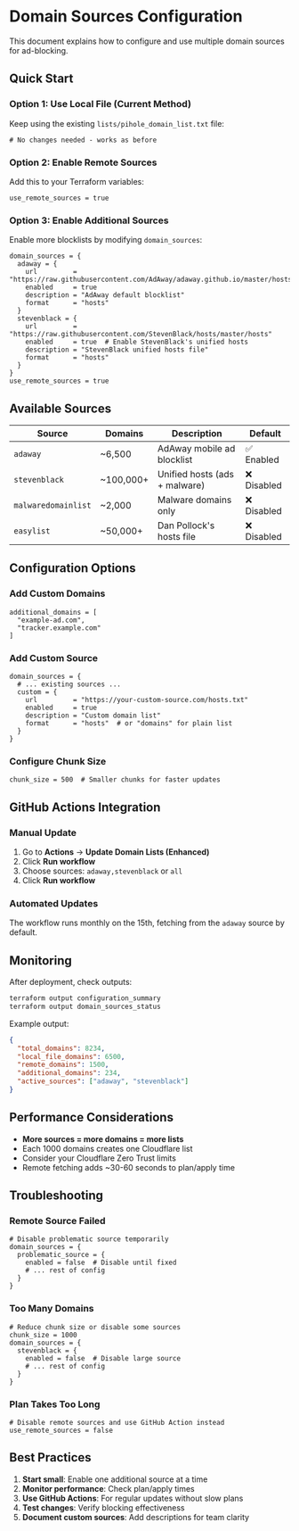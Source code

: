 # Domain Sources Configuration

This document explains how to configure and use multiple domain sources for ad-blocking.

## Quick Start

### Option 1: Use Local File (Current Method)
Keep using the existing `lists/pihole_domain_list.txt` file:
```hcl
# No changes needed - works as before
```

### Option 2: Enable Remote Sources
Add this to your Terraform variables:
```hcl
use_remote_sources = true
```

### Option 3: Enable Additional Sources
Enable more blocklists by modifying `domain_sources`:
```hcl
domain_sources = {
  adaway = {
    url         = "https://raw.githubusercontent.com/AdAway/adaway.github.io/master/hosts.txt"
    enabled     = true
    description = "AdAway default blocklist"
    format      = "hosts"
  }
  stevenblack = {
    url         = "https://raw.githubusercontent.com/StevenBlack/hosts/master/hosts"
    enabled     = true  # Enable StevenBlack's unified hosts
    description = "StevenBlack unified hosts file"
    format      = "hosts"
  }
}
use_remote_sources = true
```

## Available Sources

| Source | Domains | Description | Default |
|--------|---------|-------------|---------|
| `adaway` | ~6,500 | AdAway mobile ad blocklist | ✅ Enabled |
| `stevenblack` | ~100,000+ | Unified hosts (ads + malware) | ❌ Disabled |
| `malwaredomainlist` | ~2,000 | Malware domains only | ❌ Disabled |
| `easylist` | ~50,000+ | Dan Pollock's hosts file | ❌ Disabled |

## Configuration Options

### Add Custom Domains
```hcl
additional_domains = [
  "example-ad.com",
  "tracker.example.com"
]
```

### Add Custom Source
```hcl
domain_sources = {
  # ... existing sources ...
  custom = {
    url         = "https://your-custom-source.com/hosts.txt"
    enabled     = true
    description = "Custom domain list"
    format      = "hosts"  # or "domains" for plain list
  }
}
```

### Configure Chunk Size
```hcl
chunk_size = 500  # Smaller chunks for faster updates
```

## GitHub Actions Integration

### Manual Update
1. Go to **Actions** → **Update Domain Lists (Enhanced)**
2. Click **Run workflow**
3. Choose sources: `adaway,stevenblack` or `all`
4. Click **Run workflow**

### Automated Updates
The workflow runs monthly on the 15th, fetching from the `adaway` source by default.

## Monitoring

After deployment, check outputs:
```bash
terraform output configuration_summary
terraform output domain_sources_status
```

Example output:
```json
{
  "total_domains": 8234,
  "local_file_domains": 6500,
  "remote_domains": 1500,
  "additional_domains": 234,
  "active_sources": ["adaway", "stevenblack"]
}
```

## Performance Considerations

- **More sources = more domains = more lists**
- Each 1000 domains creates one Cloudflare list
- Consider your Cloudflare Zero Trust limits
- Remote fetching adds ~30-60 seconds to plan/apply time

## Troubleshooting

### Remote Source Failed
```hcl
# Disable problematic source temporarily
domain_sources = {
  problematic_source = {
    enabled = false  # Disable until fixed
    # ... rest of config
  }
}
```

### Too Many Domains
```hcl
# Reduce chunk size or disable some sources
chunk_size = 1000
domain_sources = {
  stevenblack = {
    enabled = false  # Disable large source
    # ... rest of config
  }
}
```

### Plan Takes Too Long
```hcl
# Disable remote sources and use GitHub Action instead
use_remote_sources = false
```

## Best Practices

1. **Start small**: Enable one additional source at a time
2. **Monitor performance**: Check plan/apply times
3. **Use GitHub Actions**: For regular updates without slow plans
4. **Test changes**: Verify blocking effectiveness
5. **Document custom sources**: Add descriptions for team clarity